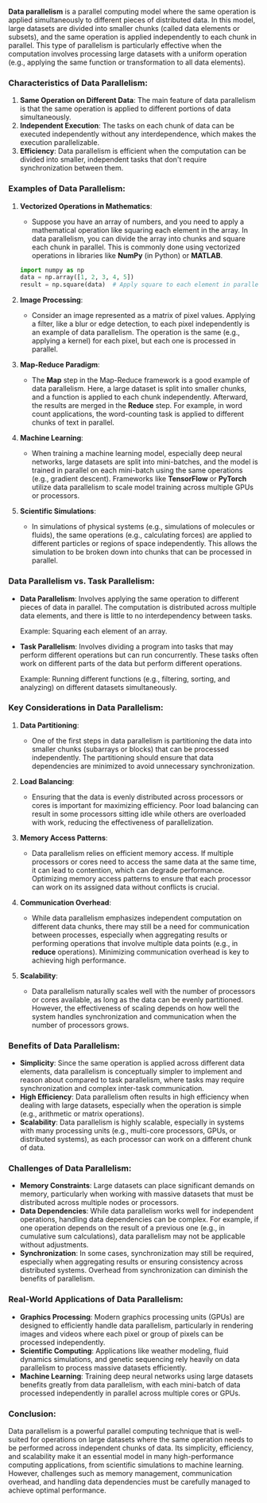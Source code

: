 **Data parallelism** is a parallel computing model where the same operation is applied simultaneously to different pieces of distributed data. In this model, large datasets are divided into smaller chunks (called data elements or subsets), and the same operation is applied independently to each chunk in parallel. This type of parallelism is particularly effective when the computation involves processing large datasets with a uniform operation (e.g., applying the same function or transformation to all data elements).

### Characteristics of Data Parallelism:
1. **Same Operation on Different Data**: The main feature of data parallelism is that the same operation is applied to different portions of data simultaneously.
2. **Independent Execution**: The tasks on each chunk of data can be executed independently without any interdependence, which makes the execution parallelizable.
3. **Efficiency**: Data parallelism is efficient when the computation can be divided into smaller, independent tasks that don't require synchronization between them.

### Examples of Data Parallelism:

1. **Vectorized Operations in Mathematics**:
   - Suppose you have an array of numbers, and you need to apply a mathematical operation like squaring each element in the array. In data parallelism, you can divide the array into chunks and square each chunk in parallel. This is commonly done using vectorized operations in libraries like **NumPy** (in Python) or **MATLAB**.
   
   ```python
   import numpy as np
   data = np.array([1, 2, 3, 4, 5])
   result = np.square(data)  # Apply square to each element in parallel
   ```

2. **Image Processing**:
   - Consider an image represented as a matrix of pixel values. Applying a filter, like a blur or edge detection, to each pixel independently is an example of data parallelism. The operation is the same (e.g., applying a kernel) for each pixel, but each one is processed in parallel.
   
3. **Map-Reduce Paradigm**:
   - The **Map** step in the Map-Reduce framework is a good example of data parallelism. Here, a large dataset is split into smaller chunks, and a function is applied to each chunk independently. Afterward, the results are merged in the **Reduce** step. For example, in word count applications, the word-counting task is applied to different chunks of text in parallel.

4. **Machine Learning**:
   - When training a machine learning model, especially deep neural networks, large datasets are split into mini-batches, and the model is trained in parallel on each mini-batch using the same operations (e.g., gradient descent). Frameworks like **TensorFlow** or **PyTorch** utilize data parallelism to scale model training across multiple GPUs or processors.

5. **Scientific Simulations**:
   - In simulations of physical systems (e.g., simulations of molecules or fluids), the same operations (e.g., calculating forces) are applied to different particles or regions of space independently. This allows the simulation to be broken down into chunks that can be processed in parallel.

### Data Parallelism vs. Task Parallelism:
- **Data Parallelism**: Involves applying the same operation to different pieces of data in parallel. The computation is distributed across multiple data elements, and there is little to no interdependency between tasks.
  
  Example: Squaring each element of an array.
  
- **Task Parallelism**: Involves dividing a program into tasks that may perform different operations but can run concurrently. These tasks often work on different parts of the data but perform different operations.

  Example: Running different functions (e.g., filtering, sorting, and analyzing) on different datasets simultaneously.

### Key Considerations in Data Parallelism:

1. **Data Partitioning**:
   - One of the first steps in data parallelism is partitioning the data into smaller chunks (subarrays or blocks) that can be processed independently. The partitioning should ensure that data dependencies are minimized to avoid unnecessary synchronization.

2. **Load Balancing**:
   - Ensuring that the data is evenly distributed across processors or cores is important for maximizing efficiency. Poor load balancing can result in some processors sitting idle while others are overloaded with work, reducing the effectiveness of parallelization.

3. **Memory Access Patterns**:
   - Data parallelism relies on efficient memory access. If multiple processors or cores need to access the same data at the same time, it can lead to contention, which can degrade performance. Optimizing memory access patterns to ensure that each processor can work on its assigned data without conflicts is crucial.

4. **Communication Overhead**:
   - While data parallelism emphasizes independent computation on different data chunks, there may still be a need for communication between processes, especially when aggregating results or performing operations that involve multiple data points (e.g., in **reduce** operations). Minimizing communication overhead is key to achieving high performance.

5. **Scalability**:
   - Data parallelism naturally scales well with the number of processors or cores available, as long as the data can be evenly partitioned. However, the effectiveness of scaling depends on how well the system handles synchronization and communication when the number of processors grows.

### Benefits of Data Parallelism:
- **Simplicity**: Since the same operation is applied across different data elements, data parallelism is conceptually simpler to implement and reason about compared to task parallelism, where tasks may require synchronization and complex inter-task communication.
- **High Efficiency**: Data parallelism often results in high efficiency when dealing with large datasets, especially when the operation is simple (e.g., arithmetic or matrix operations).
- **Scalability**: Data parallelism is highly scalable, especially in systems with many processing units (e.g., multi-core processors, GPUs, or distributed systems), as each processor can work on a different chunk of data.

### Challenges of Data Parallelism:
- **Memory Constraints**: Large datasets can place significant demands on memory, particularly when working with massive datasets that must be distributed across multiple nodes or processors.
- **Data Dependencies**: While data parallelism works well for independent operations, handling data dependencies can be complex. For example, if one operation depends on the result of a previous one (e.g., in cumulative sum calculations), data parallelism may not be applicable without adjustments.
- **Synchronization**: In some cases, synchronization may still be required, especially when aggregating results or ensuring consistency across distributed systems. Overhead from synchronization can diminish the benefits of parallelism.

### Real-World Applications of Data Parallelism:
- **Graphics Processing**: Modern graphics processing units (GPUs) are designed to efficiently handle data parallelism, particularly in rendering images and videos where each pixel or group of pixels can be processed independently.
- **Scientific Computing**: Applications like weather modeling, fluid dynamics simulations, and genetic sequencing rely heavily on data parallelism to process massive datasets efficiently.
- **Machine Learning**: Training deep neural networks using large datasets benefits greatly from data parallelism, with each mini-batch of data processed independently in parallel across multiple cores or GPUs.

### Conclusion:
Data parallelism is a powerful parallel computing technique that is well-suited for operations on large datasets where the same operation needs to be performed across independent chunks of data. Its simplicity, efficiency, and scalability make it an essential model in many high-performance computing applications, from scientific simulations to machine learning. However, challenges such as memory management, communication overhead, and handling data dependencies must be carefully managed to achieve optimal performance.

